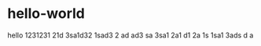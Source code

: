 # hello-world
hello
1231231
21d 3sa1d32 1sad3 2
ad
 ad3 
 sa 
 3sa1 2a1
 d1 2a
 1s
 1sa1 3ads
  d a
